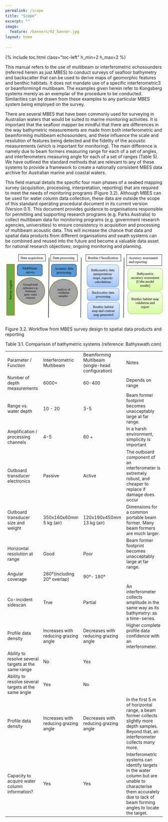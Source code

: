 ```yaml
---
permalink: /scope
title: "Scope"
excerpt: ""
image:
  feature: /banners/02_banner.jpg
layout: home

---
```

{% include toc.html class="toc-left" h_min=2 h_max=2 %}

This manual refers to the use of multibeam or interferometric echosounders (referred herein as just MBES) to conduct surveys of seafloor bathymetry and backscatter that can be used to derive maps of geomorphic features and benthic habitats. It does not mandate use of a specific interferometric3 or beamforming4 multibeam. The examples given herein refer to Kongsberg systems merely as an exemplar of the procedure to be conducted. Similarities can be drawn from these examples to any particular MBES system being employed on the survey.

 

There are several MBES that have been commonly used for surveying in Australian waters that would be suited to marine monitoring activities. It is important that the seafloor mapper be mindful that there are differences in the way bathymetric measurements are made from both interferometric and beamforming multibeam echosounders, and these influence the scale and resolution of features being detected and the fidelity of the acoustic measurements (which is important for monitoring). The main difference is namely due to beam formers measuring range for each of a set of angles, and interferometers measuring angle for each of a set of ranges (Table 5). We have outlined the standard methods that are relevant to any of these systems to provide a framework to create a nationally consistent MBES data archive for Australian marine and coastal waters.

 

This field manual details the specific four main phases of a seabed mapping survey (acquisition, processing, interpretation, reporting) that are required to meet the needs of monitoring programs (Figure 3.2). Although MBES can be used for water column data collection, these data are outside the scope of this standard operating procedural document in its current version (Version 0.1). This document provides guidance to organisations responsible for permitting and supporting research programs (e.g. Parks Australia) to collect multibeam data for monitoring programs (e.g. government research agencies, universities) to ensure consistency in acquisition and processing of multibeam acoustic data. This will increase the chance that data and spatial data products from different organisations and swath systems can be combined and reused into the future and become a valuable data asset for national research objectives; ongoing monitoring and planning.

 

![image alt text](image_1.png)

Figure 3.2. Workflow from MBES survey design to spatial data products and reporting

Table 3.1. Comparison of bathymetric systems (reference: Bathyswath.com)

<table>
  <tr>
    <td>Parameter / Function</td>
    <td>Interferometric Multibeam</td>
    <td>Beamforming Multibeam
(single-head configuration)</td>
    <td>Notes</td>
  </tr>
  <tr>
    <td>Number of depth measurements</td>
    <td>6000+</td>
    <td>60-400</td>
    <td>Depends on range</td>
  </tr>
  <tr>
    <td>Range vs. water depth</td>
    <td>10 - 20</td>
    <td>3-5</td>
    <td>Beam former footprint becomes unacceptably large at far range.</td>
  </tr>
  <tr>
    <td>Amplification / processing channels</td>
    <td>4-5</td>
    <td>60 +</td>
    <td>In a harsh environment, simplicity is important</td>
  </tr>
  <tr>
    <td>Outboard transducer electronics</td>
    <td>Passive</td>
    <td>Active</td>
    <td>The outboard component of an interferometer is extremely robust, and cheaper to replace if damage does occur</td>
  </tr>
  <tr>
    <td>Outboard transducer size and weight</td>
    <td>350x160x60mm
5 kg (air)</td>
    <td>120x190x450mm
13 kg (air)</td>
    <td>Dimensions for a common portable beam former. Many beam formers are much larger.</td>
  </tr>
  <tr>
    <td>Horizontal resolution at range</td>
    <td>Good</td>
    <td>Poor</td>
    <td>Beam former footprint becomes unacceptably large at far range.</td>
  </tr>
  <tr>
    <td>Angular coverage</td>
    <td>260°(including 20° overlap)</td>
    <td>90°- 180°</td>
    <td> </td>
  </tr>
  <tr>
    <td>Co-incident sidescan</td>
    <td>True</td>
    <td>Partial</td>
    <td>An interferometer collects amplitude in the same way as its bathymetry: as a time-series.</td>
  </tr>
  <tr>
    <td>Profile data density</td>
    <td>Increases with reducing grazing angle</td>
    <td>Decreases with reducing grazing angle</td>
    <td>Higher complete profile data confidence with an interferometer.</td>
  </tr>
  <tr>
    <td>Ability to resolve several targets at the same range</td>
    <td>No</td>
    <td>Yes</td>
    <td> </td>
  </tr>
  <tr>
    <td>Ability to resolve several targets at the same angle</td>
    <td>Yes</td>
    <td>No</td>
    <td> </td>
  </tr>
  <tr>
    <td>Profile data density</td>
    <td>Increases with reducing grazing angle</td>
    <td>Decreases with reducing grazing angle</td>
    <td>In the first 5 m of horizontal range, a beam former collects slightly more depth samples. Beyond that, an interferometer collects many more.</td>
  </tr>
  <tr>
    <td>Capacity to acquire water column information?</td>
    <td>Yes</td>
    <td>Yes</td>
    <td>Interferometric systems can identify targets in the water column but are unable to characterise them accurately due to lack of beam forming angles to locate the target.</td>
  </tr>
</table>


